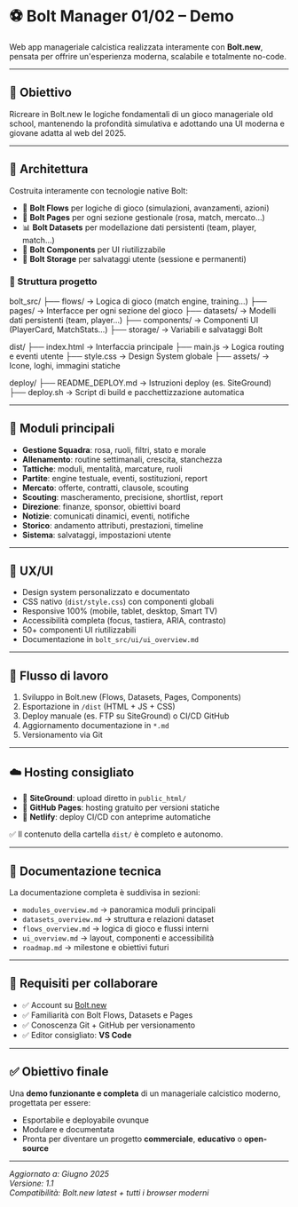 # ⚽ Bolt Manager 01/02 – Demo

Web app manageriale calcistica realizzata interamente con **Bolt.new**, pensata per offrire un'esperienza moderna, scalabile e totalmente no-code.

---

## 🚀 Obiettivo

Ricreare in Bolt.new le logiche fondamentali di un gioco manageriale old school, mantenendo la profondità simulativa e adottando una UI moderna e giovane adatta al web del 2025.

---

## 📐 Architettura

Costruita interamente con tecnologie native Bolt:

- 🔧 **Bolt Flows** per logiche di gioco (simulazioni, avanzamenti, azioni)
- 📄 **Bolt Pages** per ogni sezione gestionale (rosa, match, mercato…)
- 📊 **Bolt Datasets** per modellazione dati persistenti (team, player, match…)
- 🧩 **Bolt Components** per UI riutilizzabile
- 💾 **Bolt Storage** per salvataggi utente (sessione e permanenti)

### 📁 Struttura progetto

bolt_src/
├── flows/ → Logica di gioco (match engine, training…)
├── pages/ → Interfacce per ogni sezione del gioco
├── datasets/ → Modelli dati persistenti (team, player…)
├── components/ → Componenti UI (PlayerCard, MatchStats…)
├── storage/ → Variabili e salvataggi Bolt

dist/
├── index.html → Interfaccia principale
├── main.js → Logica routing e eventi utente
├── style.css → Design System globale
├── assets/ → Icone, loghi, immagini statiche

deploy/
├── README_DEPLOY.md → Istruzioni deploy (es. SiteGround)
├── deploy.sh → Script di build e pacchettizzazione automatica

---

## 🧱 Moduli principali

- **Gestione Squadra**: rosa, ruoli, filtri, stato e morale
- **Allenamento**: routine settimanali, crescita, stanchezza
- **Tattiche**: moduli, mentalità, marcature, ruoli
- **Partite**: engine testuale, eventi, sostituzioni, report
- **Mercato**: offerte, contratti, clausole, scouting
- **Scouting**: mascheramento, precisione, shortlist, report
- **Direzione**: finanze, sponsor, obiettivi board
- **Notizie**: comunicati dinamici, eventi, notifiche
- **Storico**: andamento attributi, prestazioni, timeline
- **Sistema**: salvataggi, impostazioni utente

---

## 🎨 UX/UI

- Design system personalizzato e documentato
- CSS nativo (`dist/style.css`) con componenti globali
- Responsive 100% (mobile, tablet, desktop, Smart TV)
- Accessibilità completa (focus, tastiera, ARIA, contrasto)
- 50+ componenti UI riutilizzabili
- Documentazione in `bolt_src/ui/ui_overview.md`

---

## 🔄 Flusso di lavoro

1. Sviluppo in Bolt.new (Flows, Datasets, Pages, Components)
2. Esportazione in `/dist` (HTML + JS + CSS)
3. Deploy manuale (es. FTP su SiteGround) o CI/CD GitHub
4. Aggiornamento documentazione in `*.md`
5. Versionamento via Git

---

## ☁️ Hosting consigliato

- 🔹 **SiteGround**: upload diretto in `public_html/`
- 🔹 **GitHub Pages**: hosting gratuito per versioni statiche
- 🔹 **Netlify**: deploy CI/CD con anteprime automatiche

✅ Il contenuto della cartella `dist/` è completo e autonomo.

---

## 📄 Documentazione tecnica

La documentazione completa è suddivisa in sezioni:

- `modules_overview.md` → panoramica moduli principali
- `datasets_overview.md` → struttura e relazioni dataset
- `flows_overview.md` → logica di gioco e flussi interni
- `ui_overview.md` → layout, componenti e accessibilità
- `roadmap.md` → milestone e obiettivi futuri

---

## 🔧 Requisiti per collaborare

- ✅ Account su [Bolt.new](https://bolt.new)
- ✅ Familiarità con Bolt Flows, Datasets e Pages
- ✅ Conoscenza Git + GitHub per versionamento
- ✅ Editor consigliato: **VS Code**

---

## ✅ Obiettivo finale

Una **demo funzionante e completa** di un manageriale calcistico moderno, progettata per essere:

- Esportabile e deployabile ovunque
- Modulare e documentata
- Pronta per diventare un progetto **commerciale**, **educativo** o **open-source**

---

*Aggiornato a: Giugno 2025*  
*Versione: 1.1*  
*Compatibilità: Bolt.new latest + tutti i browser moderni*